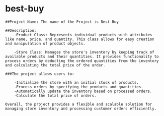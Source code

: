 # best-buy

    ##Project Name: The name of the Project is Best Buy

    ##Description: 
        -Product Class: Represents individual products with attributes like name, price, and quantity. This class allows for easy creation and manipulation of product objects.

        -Store Class: Manages the store's inventory by keeping track of available products and their quantities. It provides functionality to process orders by deducting the ordered quantities from the inventory and calculating the total price of the order.

    ###The project allows users to:

        -Initialize the store with an initial stock of products.
        -Process orders by specifying the products and quantities.
        -Automatically update the inventory based on processed orders.
        -Calculate the total price of orders.

    Overall, the project provides a flexible and scalable solution for managing store inventory and processing customer orders efficiently.

